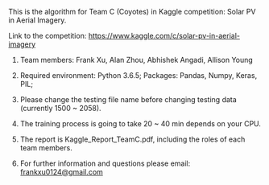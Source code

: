 This is the algorithm for Team C (Coyotes) in Kaggle competition: Solar PV in Aerial Imagery.

Link to the competition: https://www.kaggle.com/c/solar-pv-in-aerial-imagery

1. Team members: Frank Xu, Alan Zhou, Abhishek Angadi, Allison Young

2. Required environment: Python 3.6.5; Packages: Pandas, Numpy, Keras, PIL;

3. Please change the testing file name before changing testing data (currently 1500 ~ 2058).

4. The training process is going to take 20 ~ 40 min depends on your CPU.

5. The report is Kaggle_Report_TeamC.pdf, including the roles of each team members.

6. For further information and questions please email: frankxu0124@gmail.com